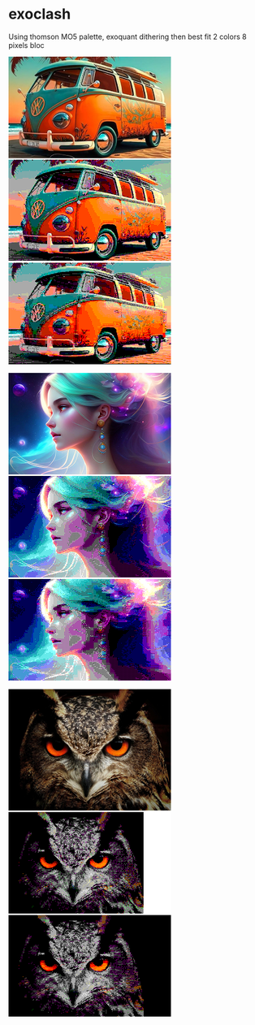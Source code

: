 # exoclash
Using thomson MO5 palette, exoquant dithering then best fit 2 colors 8 pixels bloc

<img src="result/bw.png" width=320>&nbsp;<img src="result/bw_dither.png">&nbsp;<img src="result/bw_mo5_dither.png">

<img src="result/original.png" width=320>&nbsp;<img src="result/original_dither.png">&nbsp;<img src="result/original_mo5_dither.png">

<img src="result/owl.jpg" width=320>&nbsp;<img src="result/owl_dither.png">&nbsp;<img src="result/owl_mo5_dither.png">
